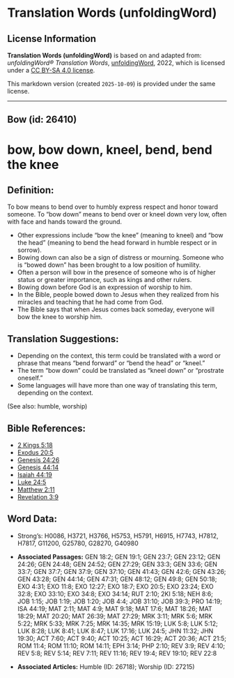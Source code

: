 # Translation Words (unfoldingWord)

## License Information

**Translation Words (unfoldingWord)** is based on and adapted from: _unfoldingWord® Translation Words_, [unfoldingWord](https://unfoldingword.org/utw), 2022, which is licensed under a [CC BY-SA 4.0 license](https://creativecommons.org/licenses/by-sa/4.0/legalcode.en).

This markdown version (created `2025-10-09`) is provided under the same license.



--------------------------------

## Bow (id: 26410)

bow, bow down, kneel, bend, bend the knee
=========================================

Definition:
-----------

To bow means to bend over to humbly express respect and honor toward someone. To “bow down” means to bend over or kneel down very low, often with face and hands toward the ground.

* Other expressions include “bow the knee” (meaning to kneel) and “bow the head” (meaning to bend the head forward in humble respect or in sorrow).
* Bowing down can also be a sign of distress or mourning. Someone who is “bowed down” has been brought to a low position of humility.
* Often a person will bow in the presence of someone who is of higher status or greater importance, such as kings and other rulers.
* Bowing down before God is an expression of worship to him.
* In the Bible, people bowed down to Jesus when they realized from his miracles and teaching that he had come from God.
* The Bible says that when Jesus comes back someday, everyone will bow the knee to worship him.

Translation Suggestions:
------------------------

* Depending on the context, this term could be translated with a word or phrase that means “bend forward” or “bend the head” or “kneel.”
* The term “bow down” could be translated as “kneel down” or “prostrate oneself.”
* Some languages will have more than one way of translating this term, depending on the context.

(See also: humble, worship)

Bible References:
-----------------

* [2 Kings 5:18](https://ref.ly/2Kgs5:18)
* [Exodus 20:5](https://ref.ly/Exod20:5)
* [Genesis 24:26](https://ref.ly/Gen24:26)
* [Genesis 44:14](https://ref.ly/Gen44:14)
* [Isaiah 44:19](https://ref.ly/Isa44:19)
* [Luke 24:5](https://ref.ly/Luke24:5)
* [Matthew 2:11](https://ref.ly/Matt2:11)
* [Revelation 3:9](https://ref.ly/Rev3:9)

Word Data:
----------

* Strong’s: H0086, H3721, H3766, H5753, H5791, H6915, H7743, H7812, H7817, G11200, G25780, G28270, G40980

* **Associated Passages:** GEN 18:2; GEN 19:1; GEN 23:7; GEN 23:12; GEN 24:26; GEN 24:48; GEN 24:52; GEN 27:29; GEN 33:3; GEN 33:6; GEN 33:7; GEN 37:7; GEN 37:9; GEN 37:10; GEN 41:43; GEN 42:6; GEN 43:26; GEN 43:28; GEN 44:14; GEN 47:31; GEN 48:12; GEN 49:8; GEN 50:18; EXO 4:31; EXO 11:8; EXO 12:27; EXO 18:7; EXO 20:5; EXO 23:24; EXO 32:8; EXO 33:10; EXO 34:8; EXO 34:14; RUT 2:10; 2KI 5:18; NEH 8:6; JOB 1:15; JOB 1:19; JOB 1:20; JOB 4:4; JOB 31:10; JOB 39:3; PRO 14:19; ISA 44:19; MAT 2:11; MAT 4:9; MAT 9:18; MAT 17:6; MAT 18:26; MAT 18:29; MAT 20:20; MAT 26:39; MAT 27:29; MRK 3:11; MRK 5:6; MRK 5:22; MRK 5:33; MRK 7:25; MRK 14:35; MRK 15:19; LUK 5:8; LUK 5:12; LUK 8:28; LUK 8:41; LUK 8:47; LUK 17:16; LUK 24:5; JHN 11:32; JHN 19:30; ACT 7:60; ACT 9:40; ACT 10:25; ACT 16:29; ACT 20:36; ACT 21:5; ROM 11:4; ROM 11:10; ROM 14:11; EPH 3:14; PHP 2:10; REV 3:9; REV 4:10; REV 5:8; REV 5:14; REV 7:11; REV 11:16; REV 19:4; REV 19:10; REV 22:8
* **Associated Articles:** Humble (ID: 26718); Worship (ID: 27215)

